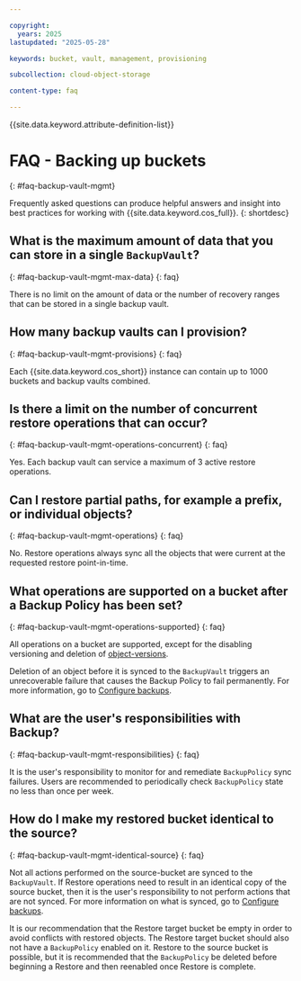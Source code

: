 ```yaml
---

copyright:
  years: 2025
lastupdated: "2025-05-28"

keywords: bucket, vault, management, provisioning

subcollection: cloud-object-storage

content-type: faq

---
```


{{site.data.keyword.attribute-definition-list}}

# FAQ - Backing up buckets

{: #faq-backup-vault-mgmt}

Frequently asked questions can produce helpful answers and insight into best practices for working with {{site.data.keyword.cos_full}}.
{: shortdesc}

## What is the maximum amount of data that you can store in a single `BackupVault`?

{: #faq-backup-vault-mgmt-max-data}
{: faq}

There is no limit on the amount of data or the number of recovery ranges that can be stored in a single backup vault.

## How many backup vaults can I provision?

{: #faq-backup-vault-mgmt-provisions}
{: faq}

Each {{site.data.keyword.cos_short}} instance can contain up to 1000 buckets and backup vaults combined.

## Is there a limit on the number of concurrent restore operations that can occur?

{: #faq-backup-vault-mgmt-operations-concurrent}
{: faq}

Yes. Each backup vault can service a maximum of 3 active restore operations.

## Can I restore partial paths, for example a prefix, or individual objects?

{: #faq-backup-vault-mgmt-operations}
{: faq}

No. Restore operations always sync all the objects that were current at the requested restore point-in-time.

## What operations are supported on a bucket after a Backup Policy has been set?

{: #faq-backup-vault-mgmt-operations-supported}
{: faq}

All operations on a bucket are supported, except for the disabling versioning and deletion of [object-versions](/docs/cloud-object-storage?topic=cloud-object-storage-versioning).

Deletion of an object before it is synced to the `BackupVault` triggers an unrecoverable failure that causes the Backup Policy to fail permanently. For more information, go to [Configure backups](/docs/cloud-object-storage?topic=cloud-object-storage-bvm-configure).

## What are the user's responsibilities with Backup?

{: #faq-backup-vault-mgmt-responsibilities}
{: faq}

It is the user's responsibility to monitor for and remediate `BackupPolicy` sync failures. Users are recommended to periodically check `BackupPolicy` state no less than once per week.

## How do I make my restored bucket identical to the source?

{: #faq-backup-vault-mgmt-identical-source}
{: faq}

Not all actions performed on the source-bucket are synced to the `BackupVault`. If Restore operations need to result in an identical copy of the source bucket, then it is the user's responsibility to not perform actions that are not synced. For more information on what is synced, go to [Configure backups](/docs/cloud-object-storage?topic=cloud-object-storage-bvm-configure).

It is our recommendation that the Restore target bucket be empty in order to avoid conflicts with restored objects. The Restore target bucket should also not have a `BackupPolicy` enabled on it. Restore to the source bucket is possible, but it is recommended that the `BackupPolicy` be deleted before beginning a Restore and then reenabled once Restore is complete.

